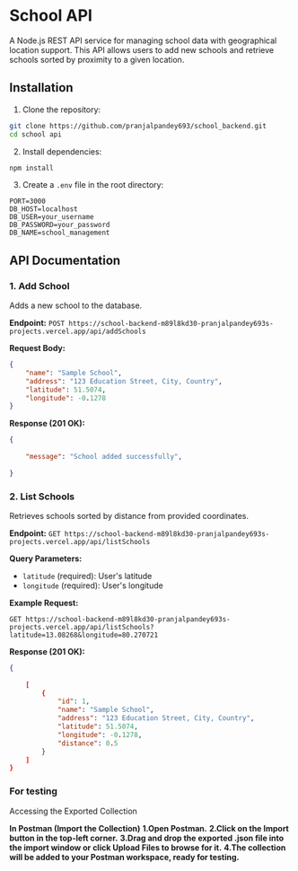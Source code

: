 # School API

A Node.js REST API service for managing school data with geographical location support. This API allows users to add new schools and retrieve schools sorted by proximity to a given location.


## Installation
1. Clone the repository:
```bash
git clone https://github.com/pranjalpandey693/school_backend.git
cd school api
```

2. Install dependencies:
```bash
npm install
```

3. Create a `.env` file in the root directory:
```env
PORT=3000
DB_HOST=localhost
DB_USER=your_username
DB_PASSWORD=your_password
DB_NAME=school_management
```


## API Documentation

### 1. Add School
Adds a new school to the database.

**Endpoint:** `POST https://school-backend-m89l8kd30-pranjalpandey693s-projects.vercel.app/api/addSchools`

**Request Body:**
```json
{
    "name": "Sample School",
    "address": "123 Education Street, City, Country",
    "latitude": 51.5074,
    "longitude": -0.1278
}
```

**Response (201 OK):**
```json
{
    
    "message": "School added successfully",
   
}
```

### 2. List Schools
Retrieves schools sorted by distance from provided coordinates.

**Endpoint:** `GET https://school-backend-m89l8kd30-pranjalpandey693s-projects.vercel.app/api/listSchools`

**Query Parameters:**
- `latitude` (required): User's latitude
- `longitude` (required): User's longitude

**Example Request:**
```
GET https://school-backend-m89l8kd30-pranjalpandey693s-projects.vercel.app/api/listSchools?latitude=13.08268&longitude=80.270721
```

**Response (201 OK):**
```json
{
   
    [
        {
            "id": 1,
            "name": "Sample School",
            "address": "123 Education Street, City, Country",
            "latitude": 51.5074,
            "longitude": -0.1278,
            "distance": 0.5
        }
    ]
}
```

 ### For testing
 Accessing the Exported Collection

 **In Postman (Import the Collection)**
 **1.Open Postman.**
 **2.Click on the Import button in the top-left corner.**
 **3.Drag and drop the exported .json file into the import window or click Upload Files to browse for it.**
 **4.The collection will be added to your Postman workspace, ready for testing.**
